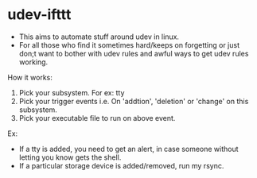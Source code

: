 # udev-ifttt

- This aims to automate stuff around udev in linux.
- For all those who find it sometimes hard/keeps on forgetting or just don;t want to bother with udev rules and awful ways to get udev rules working.

How it works:

1. Pick your subsystem. For ex: tty
2. Pick your trigger events i.e. On 'addtion', 'deletion' or 'change' on this subsystem.
3. Pick your executable file to run on above event.

Ex:
- If a tty is added, you need to get an alert, in case someone without letting you know gets the shell.
- If a particular storage device is added/removed, run my rsync.
